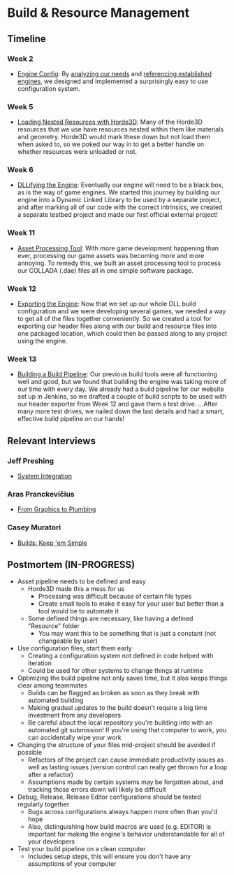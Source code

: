 # Build & Resource Management

## Timeline

### Week 2
- [Engine Config](../../blogs/week-2/#engine-config): By [analyzing our needs](../../blogs/week-2/#requirements) and [referencing established engines](../../blogs/week-2/#comparison-with-other-engines), we designed and implemented a surprisingly easy to use configuration system.

### Week 5
- [Loading Nested Resources with Horde3D](../../blogs/week-5/#loading-nested-resources): Many of the Horde3D resources that we use have resources nested within them like materials and geometry. Horde3D would mark these down but not load them when asked to, so we poked our way in to get a better handle on whether resources were unloaded or not.

### Week 6
- [DLLifying the Engine](../../blogs/week-6/#dll): Eventually our engine will need to be a black box, as is the way of game engines. We started this journey by building our engine into a Dynamic Linked Library to be used by a separate project, and after marking all of our code with the correct intrinsics, we created a separate testbed project and made our first official external project!

### Week 11
- [Asset Processing Tool](../../blogs/week-11/#asset-processing-tool): With more game development happening than ever, processing our game assets was becoming more and more annoying. To remedy this, we built an asset processing tool to process our COLLADA (.dae) files all in one simple software package.

### Week 12
- [Exporting the Engine](../../blogs/week-12/#build): Now that we set up our whole DLL build configuration and we were developing several games, we needed a way to get all of the files together conveniently. So we created a tool for exporting our header files along with our build and resource files into one packaged location, which could then be passed along to any project using the engine.
  
### Week 13
- [Building a Build Pipeline](../../blogs/week-13/#build-system): Our previous build tools were all functioning well and good, but we found that building the engine was taking more of our time with every day. We already had a build pipeline for our website set up in Jenkins, so we drafted a couple of build scripts to be used with our header exporter from Week 12 and gave them a test drive. ...After many more test drives, we nailed down the last details and had a smart, effective build pipeline on our hands!

## Relevant Interviews

### Jeff Preshing
- [System Integration](../../interviews/JeffPreshing-interview/#systems-integration)
### Aras Pranckevičius
- [From Graphics to Plumbing](../../interviews/ArasPranckevicius-interview/#from-graphics-to-plumbing)
### Casey Muratori
- [Builds: Keep 'em Simple](../../interviews/CaseyMuratori-interview/#builds-keep-em-simple)

## Postmortem (IN-PROGRESS)
*   Asset pipeline needs to be defined and easy
    *   Horde3D made this a mess for us
        *   Processing was difficult because of certain file types
        *   Create small tools to make it easy for your user but better than a tool would be to automate it
    *   Some defined things are necessary, like having a defined "Resource" folder
        *   You may want this to be something that is just a constant (not changeable by user)
*   Use configuration files, start them early
    *   Creating a configuration system not defined in code helped with iteration
    *   Could be used for other systems to change things at runtime
*   Optimizing the build pipeline not only saves time, but it also keeps things clear among teammates
    *   Builds can be flagged as broken as soon as they break with automated building
    *   Making gradual updates to the build doesn't require a big time investment from any developers
    *   Be careful about the local repository you're building into with an automated git submission! If you're using that computer to work, you can accidentally wipe your work
*   Changing the structure of your files mid-project should be avoided if possible
    *   Refactors of the project can cause immediate productivity issues as well as lasting issues (version control can really get thrown for a loop after a refactor)
    *   Assumptions made by certain systems may be forgotten about, and tracking those errors down will likely be difficult
*   Debug, Release, Release Editor configurations should be tested regularly together
    *   Bugs across configurations always happen more often than you'd hope
    *   Also, distinguishing how build macros are used (e.g. EDITOR) is important for making the engine's behavior understandable for all of your developers
*   Test your build pipeline on a clean computer
    *   Includes setup steps, this will ensure you don't have any assumptions of your computer

